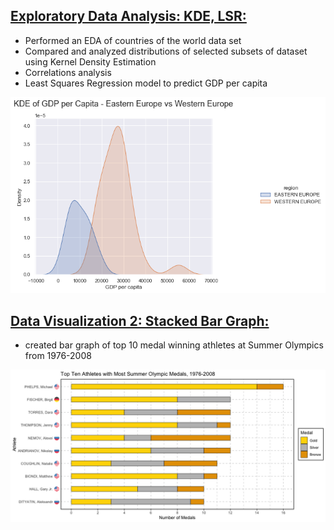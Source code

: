 

## [Exploratory Data Analysis: KDE, LSR:](https://github.com/Jon-Lynch/DSC_478/blob/main/countries.ipynb)
* Performed an EDA of countries of the world data set
* Compared and analyzed distributions of selected subsets of dataset using Kernel Density Estimation
* Correlations analysis
* Least Squares Regression model to predict GDP per capita

![](/images/KDE.png)

## [Data Visualization 2: Stacked Bar Graph:](https://github.com/Jon-Lynch/DSC_465/blob/master/olympics.R)
* created bar graph of top 10 medal winning athletes at Summer Olympics from 1976-2008

![](/images/barplot.png)
